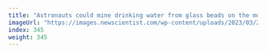 ```yaml
---
title: "Astronauts could mine drinking water from glass beads on the moon"
imageUrl: "https://images.newscientist.com/wp-content/uploads/2023/03/27154841/SEI_149862284.jpg?width=788"
index: 345
weight: 345
---
```


